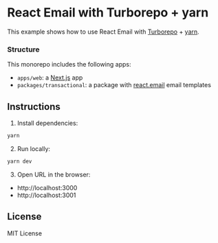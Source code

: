 # React Email with Turborepo + yarn

This example shows how to use React Email with [Turborepo](https://turbo.build) + [yarn](https://yarnpkg.com).

### Structure

This monorepo includes the following apps:

- `apps/web`: a [Next.js](https://nextjs.org) app
- `packages/transactional`: a package with [react.email](https://react.email) email templates

## Instructions

1. Install dependencies:

  ```sh
yarn
  ```

2. Run locally:

  ```sh
yarn dev
  ```

3. Open URL in the browser:

* http://localhost:3000
* http://localhost:3001

## License

MIT License
